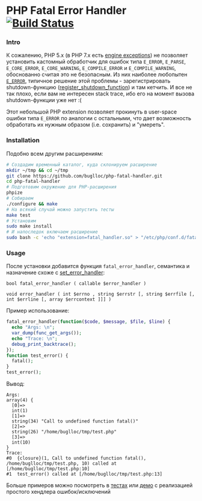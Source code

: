 # PHP Fatal Error Handler [![Build Status](https://travis-ci.org/buglloc/php-fatal-handler.svg?branch=master)](https://travis-ci.org/buglloc/php-fatal-handler)

### Intro
К сожалению, PHP 5.x (в PHP 7.x есть [engine exceptions](https://wiki.php.net/rfc/engine_exceptions_for_php7)) не позволяет установить кастомный обработчик для ошибок типа `E_ERROR`, `E_PARSE`, `E_CORE_ERROR`, `E_CORE_WARNING`, `E_COMPILE_ERROR` и `E_COMPILE_WARNING`, обоснованно считая это не безопасным. Из них наиболее любопытен [`E_ERROR`](http://php.net/manual/en/errorfunc.constants.php#errorfunc.constants.errorlevels.e-error), типичное решение этой проблемы - зарегистрировать shutdown-функцию ([register_shutdown_function](http://php.net/manual/en/function.register-shutdown-function.php)) и там кетчить. И все не так плохо, если вам не интересен stack trace, ибо его на момент вызова shutdown-функции уже нет :(

Этот небольшой PHP extension позволяет прокинуть в user-space ошибки типа `E_ERROR` по аналогии с остальными, что дает возможность обработать их нужным образом (i.e. сохранить) и "умереть".

### Installation
Подобно всем другим расширениям:
```bash
# Создадим временный каталог, куда склонируем расширение
mkdir ~/tmp && cd ~/tmp
git clone https://github.com/buglloc/php-fatal-handler.git
cd php-fatal-handler
# Подготовим окружение для PHP-расширения
phpize
# Собираем
./configure && make
# На всякий случай можно запустить тесты
make test
# Установим
sudo make install
# И напоследок включаем расширение
sudo bash -c 'echo "extension=fatal_handler.so" > "/etc/php/conf.d/fatal_handler.ini"'
```

### Usage
После установки добавится функция `fatal_error_handler`, семантика и назначение схоже с [set_error_handler](http://php.net/manual/en/function.set-error-handler.php):
```
bool fatal_error_handler ( callable $error_handler )

void error_handler ( int $errno , string $errstr [, string $errfile [, int $errline [, array $errcontext ]]] )
```
Пример использование:
```php
fatal_error_handler(function($code, $message, $file, $line) {
  echo "Args: \n";
  var_dump(func_get_args());
  echo "Trace: \n";
  debug_print_backtrace();
});
function test_error() {
  fatal();
}
test_error();
```
Вывод:
```
Args: 
array(4) {
  [0]=>
  int(1)
  [1]=>
  string(34) "Call to undefined function fatal()"
  [2]=>
  string(26) "/home/buglloc/tmp/test.php"
  [3]=>
  int(10)
}
Trace: 
#0  {closure}(1, Call to undefined function fatal(), /home/buglloc/tmp/test.php, 10) called at [/home/buglloc/tmp/test.php:10]
#1  test_error() called at [/home/buglloc/tmp/test.php:13]
```
Больше примеров можно посмотреть в [тестах](/tree/master/tests) или [демо](/demo) с реализацией простого хендлера ошибок/исключений
